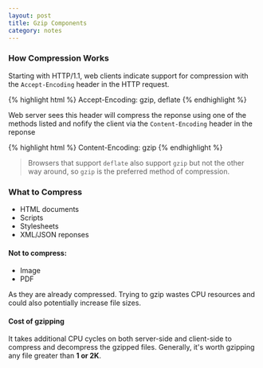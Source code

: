 ```yaml
---
layout: post
title: Gzip Components
category: notes
---
```


### How Compression Works
Starting with HTTP/1.1, web clients indicate support for compression with the `Accept-Encoding` header in the HTTP request.

{% highlight html %}
Accept-Encoding: gzip, deflate
{% endhighlight %}

Web server sees this header will compress the reponse using one of the methods listed and nofify the client via the `Content-Encoding` header in the reponse

{% highlight html %}
Content-Encoding: gzip
{% endhighlight %}

> Browsers that support `deflate` also support `gzip` but not the other way around, so `gzip` is the preferred method of compression.

### What to Compress
- HTML documents
- Scripts
- Stylesheets
- XML/JSON reponses  

#### Not to compress:  
- Image
- PDF

As they are already compressed. Trying to gzip wastes CPU resources and could also potentially increase file sizes.

#### Cost of gzipping
It takes additional CPU cycles on both server-side and client-side to compress and decompress the gzipped files. Generally, it's worth gzipping any file greater than **1 or 2K**.